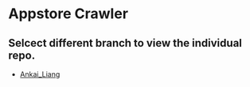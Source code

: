 # Appstore Crawler
## Selcect different branch to view the individual repo.
  - [Ankai_Liang](https://github.com/BitTigerInst/-12WebCralwer/tree/Ankai_Liang)
